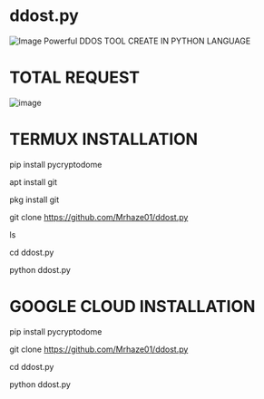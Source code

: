 # ddost.py
![Image](https://www.linkpicture.com/q/Screenshot_20230821-083954.jpg)
Powerful DDOS TOOL
CREATE IN PYTHON LANGUAGE

# TOTAL REQUEST
![image](https://www.linkpicture.com/q/orca-image-14067432.jpeg)

# TERMUX INSTALLATION

pip install pycryptodome

apt install git

pkg install git

git clone https://github.com/Mrhaze01/ddost.py

ls

cd ddost.py

python ddost.py

# GOOGLE CLOUD INSTALLATION

pip install pycryptodome

git clone https://github.com/Mrhaze01/ddost.py

cd ddost.py

python ddost.py
